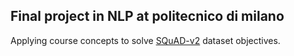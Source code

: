 ## Final project in NLP at politecnico di milano 

Applying course concepts to solve [SQuAD-v2](https://rajpurkar.github.io/SQuAD-explorer/) dataset objectives.  
